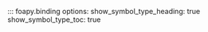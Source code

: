 ::: foapy.binding
    options:
        show_symbol_type_heading: true
        show_symbol_type_toc: true
